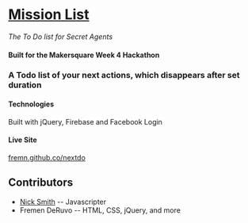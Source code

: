 [Mission List](fremn.github.co/nextdo)
======

*The To Do list for Secret Agents*

#### Built for the Makersquare Week 4 Hackathon 

### A Todo list of your next actions, which disappears after set duration

#### Technologies 

Built with jQuery, Firebase and Facebook Login

#### Live Site

[fremn.github.co/nextdo](fremn.github.co/nextdo)



## Contributors 

* [Nick Smith](github.com/github.com/nicholaspsmith) -- Javascripter
* Fremen DeRuvo -- HTML, CSS, jQuery, and more
